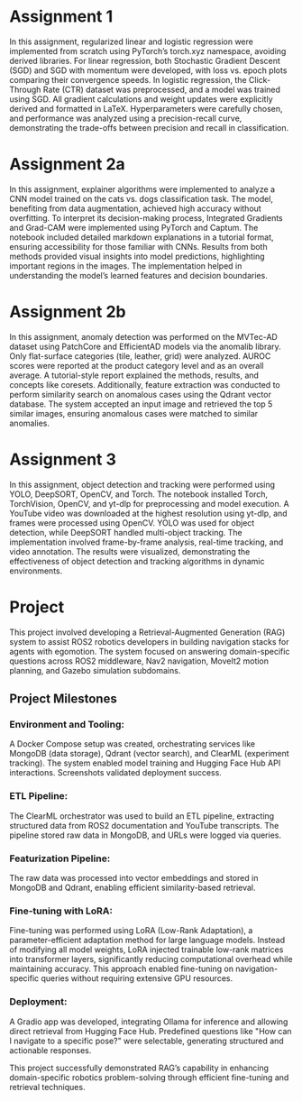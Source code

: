 # Assignment 1
In this assignment, regularized linear and logistic regression were implemented from scratch using PyTorch’s torch.xyz namespace, avoiding derived libraries. For linear regression, both Stochastic Gradient Descent (SGD) and SGD with momentum were developed, with loss vs. epoch plots comparing their convergence speeds. In logistic regression, the Click-Through Rate (CTR) dataset was preprocessed, and a model was trained using SGD. All gradient calculations and weight updates were explicitly derived and formatted in LaTeX. Hyperparameters were carefully chosen, and performance was analyzed using a precision-recall curve, demonstrating the trade-offs between precision and recall in classification.

# Assignment 2a
In this assignment, explainer algorithms were implemented to analyze a CNN model trained on the cats vs. dogs classification task. The model, benefiting from data augmentation, achieved high accuracy without overfitting. To interpret its decision-making process, Integrated Gradients and Grad-CAM were implemented using PyTorch and Captum. The notebook included detailed markdown explanations in a tutorial format, ensuring accessibility for those familiar with CNNs. Results from both methods provided visual insights into model predictions, highlighting important regions in the images. The implementation helped in understanding the model’s learned features and decision boundaries.

# Assignment 2b
In this assignment, anomaly detection was performed on the MVTec-AD dataset using PatchCore and EfficientAD models via the anomalib library. Only flat-surface categories (tile, leather, grid) were analyzed. AUROC scores were reported at the product category level and as an overall average. A tutorial-style report explained the methods, results, and concepts like coresets. Additionally, feature extraction was conducted to perform similarity search on anomalous cases using the Qdrant vector database. The system accepted an input image and retrieved the top 5 similar images, ensuring anomalous cases were matched to similar anomalies.

# Assignment 3
In this assignment, object detection and tracking were performed using YOLO, DeepSORT, OpenCV, and Torch. The notebook installed Torch, TorchVision, OpenCV, and yt-dlp for preprocessing and model execution. A YouTube video was downloaded at the highest resolution using yt-dlp, and frames were processed using OpenCV. YOLO was used for object detection, while DeepSORT handled multi-object tracking. The implementation involved frame-by-frame analysis, real-time tracking, and video annotation. The results were visualized, demonstrating the effectiveness of object detection and tracking algorithms in dynamic environments.

# Project
This project involved developing a Retrieval-Augmented Generation (RAG) system to assist ROS2 robotics developers in building navigation stacks for agents with egomotion. The system focused on answering domain-specific questions across ROS2 middleware, Nav2 navigation, MoveIt2 motion planning, and Gazebo simulation subdomains.

## Project Milestones
### Environment and Tooling:
A Docker Compose setup was created, orchestrating services like MongoDB (data storage), Qdrant (vector search), and ClearML (experiment tracking). The system enabled model training and Hugging Face Hub API interactions. Screenshots validated deployment success.
### ETL Pipeline:
The ClearML orchestrator was used to build an ETL pipeline, extracting structured data from ROS2 documentation and YouTube transcripts. The pipeline stored raw data in MongoDB, and URLs were logged via queries.
### Featurization Pipeline:
The raw data was processed into vector embeddings and stored in MongoDB and Qdrant, enabling efficient similarity-based retrieval.
### Fine-tuning with LoRA:
Fine-tuning was performed using LoRA (Low-Rank Adaptation), a parameter-efficient adaptation method for large language models. Instead of modifying all model weights, LoRA injected trainable low-rank matrices into transformer layers, significantly reducing computational overhead while maintaining accuracy. This approach enabled fine-tuning on navigation-specific queries without requiring extensive GPU resources.
### Deployment:
A Gradio app was developed, integrating Ollama for inference and allowing direct retrieval from Hugging Face Hub. Predefined questions like "How can I navigate to a specific pose?" were selectable, generating structured and actionable responses.

This project successfully demonstrated RAG’s capability in enhancing domain-specific robotics problem-solving through efficient fine-tuning and retrieval techniques.
